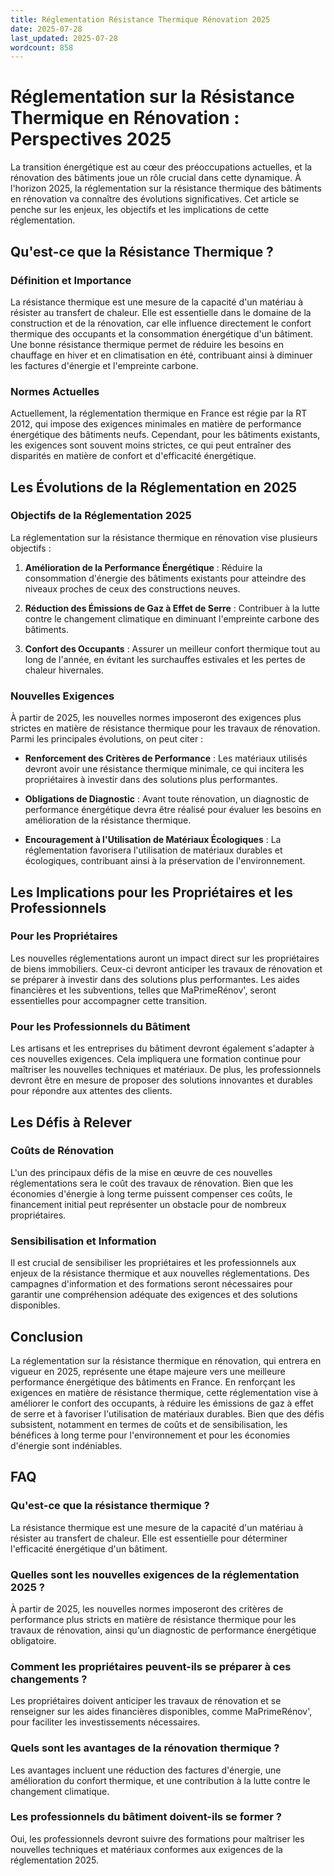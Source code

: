 ```yaml
---
title: Réglementation Résistance Thermique Rénovation 2025
date: 2025-07-28
last_updated: 2025-07-28
wordcount: 858
---
```


# Réglementation sur la Résistance Thermique en Rénovation : Perspectives 2025

La transition énergétique est au cœur des préoccupations actuelles, et la rénovation des bâtiments joue un rôle crucial dans cette dynamique. À l'horizon 2025, la réglementation sur la résistance thermique des bâtiments en rénovation va connaître des évolutions significatives. Cet article se penche sur les enjeux, les objectifs et les implications de cette réglementation.

## Qu'est-ce que la Résistance Thermique ?

### Définition et Importance

La résistance thermique est une mesure de la capacité d'un matériau à résister au transfert de chaleur. Elle est essentielle dans le domaine de la construction et de la rénovation, car elle influence directement le confort thermique des occupants et la consommation énergétique d'un bâtiment. Une bonne résistance thermique permet de réduire les besoins en chauffage en hiver et en climatisation en été, contribuant ainsi à diminuer les factures d'énergie et l'empreinte carbone.

### Normes Actuelles

Actuellement, la réglementation thermique en France est régie par la RT 2012, qui impose des exigences minimales en matière de performance énergétique des bâtiments neufs. Cependant, pour les bâtiments existants, les exigences sont souvent moins strictes, ce qui peut entraîner des disparités en matière de confort et d'efficacité énergétique.

## Les Évolutions de la Réglementation en 2025

### Objectifs de la Réglementation 2025

La réglementation sur la résistance thermique en rénovation vise plusieurs objectifs :

1. **Amélioration de la Performance Énergétique** : Réduire la consommation d'énergie des bâtiments existants pour atteindre des niveaux proches de ceux des constructions neuves.
   
2. **Réduction des Émissions de Gaz à Effet de Serre** : Contribuer à la lutte contre le changement climatique en diminuant l'empreinte carbone des bâtiments.

3. **Confort des Occupants** : Assurer un meilleur confort thermique tout au long de l'année, en évitant les surchauffes estivales et les pertes de chaleur hivernales.

### Nouvelles Exigences

À partir de 2025, les nouvelles normes imposeront des exigences plus strictes en matière de résistance thermique pour les travaux de rénovation. Parmi les principales évolutions, on peut citer :

- **Renforcement des Critères de Performance** : Les matériaux utilisés devront avoir une résistance thermique minimale, ce qui incitera les propriétaires à investir dans des solutions plus performantes.
  
- **Obligations de Diagnostic** : Avant toute rénovation, un diagnostic de performance énergétique devra être réalisé pour évaluer les besoins en amélioration de la résistance thermique.

- **Encouragement à l'Utilisation de Matériaux Écologiques** : La réglementation favorisera l'utilisation de matériaux durables et écologiques, contribuant ainsi à la préservation de l'environnement.

## Les Implications pour les Propriétaires et les Professionnels

### Pour les Propriétaires

Les nouvelles réglementations auront un impact direct sur les propriétaires de biens immobiliers. Ceux-ci devront anticiper les travaux de rénovation et se préparer à investir dans des solutions plus performantes. Les aides financières et les subventions, telles que MaPrimeRénov', seront essentielles pour accompagner cette transition.

### Pour les Professionnels du Bâtiment

Les artisans et les entreprises du bâtiment devront également s'adapter à ces nouvelles exigences. Cela impliquera une formation continue pour maîtriser les nouvelles techniques et matériaux. De plus, les professionnels devront être en mesure de proposer des solutions innovantes et durables pour répondre aux attentes des clients.

## Les Défis à Relever

### Coûts de Rénovation

L'un des principaux défis de la mise en œuvre de ces nouvelles réglementations sera le coût des travaux de rénovation. Bien que les économies d'énergie à long terme puissent compenser ces coûts, le financement initial peut représenter un obstacle pour de nombreux propriétaires.

### Sensibilisation et Information

Il est crucial de sensibiliser les propriétaires et les professionnels aux enjeux de la résistance thermique et aux nouvelles réglementations. Des campagnes d'information et des formations seront nécessaires pour garantir une compréhension adéquate des exigences et des solutions disponibles.

## Conclusion

La réglementation sur la résistance thermique en rénovation, qui entrera en vigueur en 2025, représente une étape majeure vers une meilleure performance énergétique des bâtiments en France. En renforçant les exigences en matière de résistance thermique, cette réglementation vise à améliorer le confort des occupants, à réduire les émissions de gaz à effet de serre et à favoriser l'utilisation de matériaux durables. Bien que des défis subsistent, notamment en termes de coûts et de sensibilisation, les bénéfices à long terme pour l'environnement et pour les économies d'énergie sont indéniables.

## FAQ

### Qu'est-ce que la résistance thermique ?

La résistance thermique est une mesure de la capacité d'un matériau à résister au transfert de chaleur. Elle est essentielle pour déterminer l'efficacité énergétique d'un bâtiment.

### Quelles sont les nouvelles exigences de la réglementation 2025 ?

À partir de 2025, les nouvelles normes imposeront des critères de performance plus stricts en matière de résistance thermique pour les travaux de rénovation, ainsi qu'un diagnostic de performance énergétique obligatoire.

### Comment les propriétaires peuvent-ils se préparer à ces changements ?

Les propriétaires doivent anticiper les travaux de rénovation et se renseigner sur les aides financières disponibles, comme MaPrimeRénov', pour faciliter les investissements nécessaires.

### Quels sont les avantages de la rénovation thermique ?

Les avantages incluent une réduction des factures d'énergie, une amélioration du confort thermique, et une contribution à la lutte contre le changement climatique.

### Les professionnels du bâtiment doivent-ils se former ?

Oui, les professionnels devront suivre des formations pour maîtriser les nouvelles techniques et matériaux conformes aux exigences de la réglementation 2025.